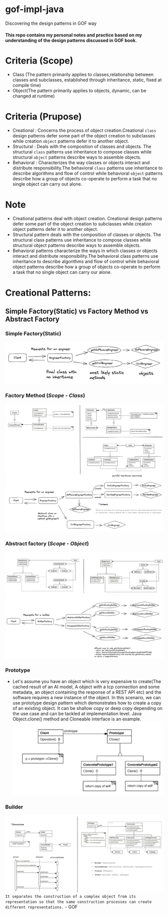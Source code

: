 # gof-impl-java
Discovering the design patterns in GOF way

#### This repo contains my personal notes and practice based on my understanding of the design patterns discussed in GOF book.

# Criteria (Scope)
- Class (The pattern primarily applies to classes,relationship between classes and subclasses, established through inheritance, static, fixed at compile time)
- Object(The pattern primarily applies to objects, dynamic, can be changed at runtime)


# Criteria (Prupose)
- Creational : Concerns the process of object creation.Creational `class` design patterns defer some part of the object creation to subclasses while creation `object` patterns defer it to another object.
- Structural : Deals with the composition of classes and objects. The structural `class` patterns use inheritance to compose classes while structural `object` patterns describe ways to assemble objects.
- Behavioral : Characterizes the way classes or objects interact and distribute responsibility.The behavioral `class` patterns use inheritance to describe algorithms and flow of control while behavioral `object` patterns describe how a group of objects co-operate to perform a task that no single object can carry out alone.
# Note
- Creational patterns deal with object creation. Creational design patterns defer some part of the object creation to subclasses while creation object patterns defer it to another object.
- Structural pattern deals with the composition of classes or objects. The structural class patterns use inheritance to compose classes while structural object patterns describe ways to assemble objects.
-  Behavioral patterns characterize the ways in which classes or objects interact and distribute responsibility.The behavioral class patterns use inheritance to describe algorithms and flow of control while behavioral object patterns describe how a group of objects co-operate to perform a task that no single object can carry our alone.

# Creational Patterns:
## Simple Factory(Static) vs Factory Method vs Abstract Factory

### Simple Factory(Static)
![](assets/simple-factory.jpeg)
### Factory Method (*Scope - Class*)
![](assets/fm-gof.jpeg)
![](assets/factory-method.jpeg)

### Abstract factory (*Scope - Object*)
![](assets/af-gof.jpeg)
![](assets/abstract-factory.jpeg)

### Prototype
- Let's assume you have an object which is very expensive to create(The cached result of an AI model, A object with a tcp connection and some metadata, an object containing the response of a REST API etc) and the software requires a new instance of the object. In this scenario, we can use prototype design pattern which demonstrates how to create a copy of an existing object. It can be shallow copy or deep copy depending on the use case and can be tackled at implementation level. Java Object.clone() method and Cloneable interface is an example.
![](assets/prototype-gof.jpeg)

### Builder
![](assets/builder-gof.jpeg)
`It separates the construction of a complex object from its representation so that the same construction processes can create different representations.` - GOF